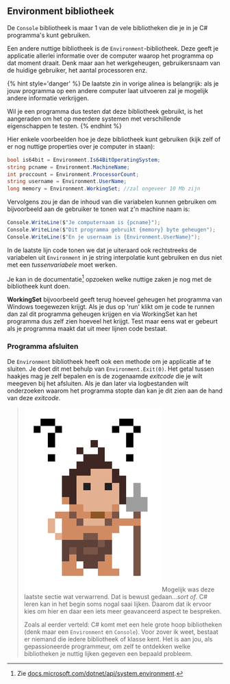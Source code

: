 ## Environment bibliotheek

De ``Console`` bibliotheek is maar 1 van de vele bibliotheken die je in je C# programma's kunt gebruiken. 

Een andere nuttige bibliotheek is de ``Environment``-bibliotheek. Deze geeft je applicatie allerlei informatie over de computer waarop het programma op dat moment draait. Denk maar aan het werkgeheugen, gebruikersnaam van de huidige gebruiker, het aantal processoren enz.

{% hint style='danger' %}
De laatste zin in vorige alinea is belangrijk: als je jouw programma op een andere computer laat uitvoeren zal je mogelijk andere informatie verkrijgen. 

Wil je een programma dus testen dat deze bibliotheek gebruikt, is het aangeraden om het op meerdere systemen met verschillende eigenschappen te testen.
{% endhint %}


Hier enkele voorbeelden hoe je deze bibliotheek kunt gebruiken (kijk zelf of er nog nuttige properties over je computer in staan):

```csharp
bool is64bit = Environment.Is64BitOperatingSystem;
string pcname = Environment.MachineName;
int proccount = Environment.ProcessorCount;
string username = Environment.UserName;
long memory = Environment.WorkingSet; //zal ongeveer 10 Mb zijn
```

Vervolgens zou je dan de inhoud van die variabelen kunnen gebruiken om bijvoorbeeld aan de gebruiker te tonen wat z'n machine naam is:

```csharp
Console.WriteLine($"Je computernaam is {pcname}");
Console.WriteLine($"Dit programma gebruikt {memory} byte geheugen");
Console.WriteLine($"En je usernaam is {Environment.UserName}");
```

In de laatste lijn code tonen we dat je uiteraard ook rechtstreeks de variabelen uit ``Environment`` in je string interpolatie kunt gebruiken en dus niet met een *tussenvariabele* moet werken.

Je kan in de documentatie[^docenv] opzoeken welke nuttige zaken je nog met de bibliotheek kunt doen.


**WorkingSet** bijvoorbeeld geeft terug hoeveel geheugen het programma van Windows toegewezen krijgt. Als je dus op 'run' klikt om je code te runnen dan zal dit programma geheugen krijgen en via WorkingSet kan het programma dus zelf zien hoeveel het krijgt. Test maar eens wat er gebeurt als je programma maakt dat uit meer lijnen code bestaat.


[^docenv]: Zie [docs.microsoft.com/dotnet/api/system.environment](https://docs.microsoft.com/dotnet/api/system.environment).

### Programma afsluiten

De ``Environment`` bibliotheek heeft ook een methode om je applicatie af te sluiten. Je doet dit met behulp van ``Environment.Exit(0)``. Het getal tussen haakjes mag je zelf bepalen en is de zogenaamde *exitcode* die je wilt meegeven bij het afsluiten. Als je dan later via logbestanden wilt onderzoeken waarom het programma stopte dan kan je dit zien aan de hand van deze *exitcode*.


>![](../assets/care.png)Mogelijk was deze laatste sectie wat verwarrend. Dat is bewust gedaan...*sort of*. C# leren kan in het begin soms nogal saai lijken. Daarom dat ik ervoor kies om hier en daar een iets meer geavanceerd aspect te bespreken. 
>
>Zoals al eerder verteld: C# komt met een hele grote hoop bibliotheken (denk maar een ``Environment`` en ``Console``). Voor zover ik weet, bestaat er niemand die iedere bibliotheek of klasse kent. Het is aan jou, als gepassioneerde programmeur, om zelf te ontdekken welke bibliotheken je nuttig lijken gegeven een bepaald probleem.



